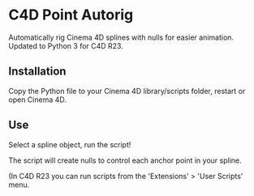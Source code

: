 # C4D Point Autorig
Automatically rig Cinema 4D splines with nulls for easier animation.
Updated to Python 3 for C4D R23.

## Installation
Copy the Python file to your Cinema 4D library/scripts folder, restart or open Cinema 4D.

## Use
Select a spline object, run the script!

The script will create nulls to control each anchor point in your spline.

(In C4D R23 you can run scripts from the 'Extensions' > 'User Scripts' menu.
